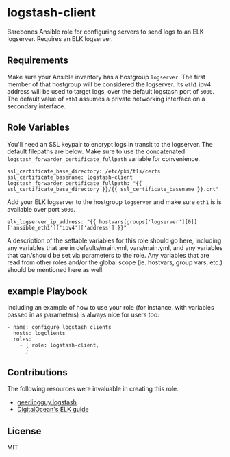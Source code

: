 # logstash-client
Barebones Ansible role for configuring servers to send logs
to an ELK logserver. Requires an ELK logserver.

Requirements
------------
Make sure your Ansible inventory has a hostgroup `logserver`.
The first member of that hostgroup will be considered the logserver.
Its `eth1` ipv4 address will be used to target logs, over the default
logstash port of `5000`. The default value of `eth1` assumes
a private networking interface on a secondary interface.

Role Variables
--------------
You'll need an SSL keypair to encrypt logs in transit to the logserver.
The default filepaths are below. Make sure to use the concatenated
`logstash_forwarder_certificate_fullpath` variable for convenience.

```
ssl_certificate_base_directory: /etc/pki/tls/certs
ssl_certificate_basename: logstash-client
logstash_forwarder_certificate_fullpath: "{{ ssl_certificate_base_directory }}/{{ ssl_certificate_basename }}.crt"
```

Add your ELK logserver to the hostgroup `logserver` and make sure `eth1` is
is available over port `5000`.
```
elk_logserver_ip_address: "{{ hostvars[groups['logserver'][0]]['ansible_eth1']['ipv4']['address'] }}"
```
A description of the settable variables for this role should go here, including any variables that are in defaults/main.yml, vars/main.yml, and any variables that can/should be set via parameters to the role. Any variables that are read from other roles and/or the global scope (ie. hostvars, group vars, etc.) should be mentioned here as well.


example Playbook
----------------

Including an example of how to use your role (for instance, with variables passed in as parameters) is always nice for users too:

    - name: configure logstash clients
      hosts: logclients
      roles:
        - { role: logstash-client,
          }

Contributions
-------------
The following resources were invaluable in creating this role.

* [geerlingguy.logstash](https://github.com/geerlingguy/ansible-role-logstash)
* [DigitalOcean's ELK guide](https://www.digitalocean.com/community/tutorials/how-to-install-elasticsearch-logstash-and-kibana-4-on-ubuntu-14-04)

License
-------

MIT
